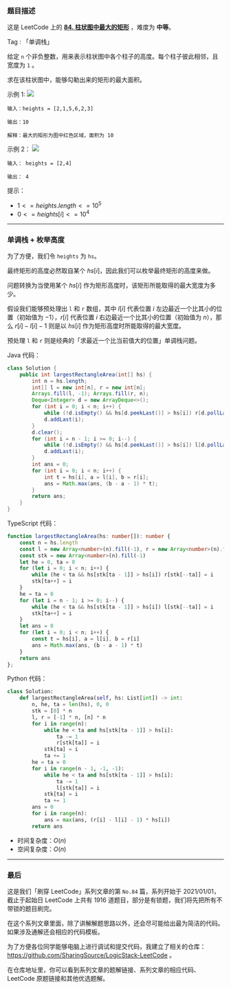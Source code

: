 ### 题目描述

这是 LeetCode 上的 **[84. 柱状图中最大的矩形](https://leetcode.cn/problems/largest-rectangle-in-histogram/solution/by-ac_oier-i470/)** ，难度为 **中等**。

Tag : 「单调栈」



给定 `n` 个非负整数，用来表示柱状图中各个柱子的高度。每个柱子彼此相邻，且宽度为 `1` 。

求在该柱状图中，能够勾勒出来的矩形的最大面积。

示例 1:
![](https://assets.leetcode.com/uploads/2021/01/04/histogram.jpg)
```
输入：heights = [2,1,5,6,2,3]

输出：10

解释：最大的矩形为图中红色区域，面积为 10
```
示例 2：
![](https://assets.leetcode.com/uploads/2021/01/04/histogram-1.jpg)
```
输入： heights = [2,4]

输出： 4
```

提示：
* $1 <= heights.length <=10^5$
* $0 <= heights[i] <= 10^4$

---

### 单调栈 + 枚举高度

为了方便，我们令 `heights` 为 `hs`。

最终矩形的高度必然取自某个 $hs[i]$，因此我们可以枚举最终矩形的高度来做。

问题转换为当使用某个 $hs[i]$ 作为矩形高度时，该矩形所能取得的最大宽度为多少。

假设我们能够预处理出 `l` 和 `r` 数组，其中 $l[i]$ 代表位置 $i$ 左边最近一个比其小的位置（初始值为 $-1$），$r[i]$ 代表位置 $i$ 右边最近一个比其小的位置（初始值为 $n$），那么 $r[i] - l[i] - 1$ 则是以 $hs[i]$ 作为矩形高度时所能取得的最大宽度。

预处理 `l` 和 `r` 则是经典的「求最近一个比当前值大的位置」单调栈问题。

Java 代码：
```Java
class Solution {
    public int largestRectangleArea(int[] hs) {
        int n = hs.length;
        int[] l = new int[n], r = new int[n];
        Arrays.fill(l, -1); Arrays.fill(r, n);
        Deque<Integer> d = new ArrayDeque<>();
        for (int i = 0; i < n; i++) {
            while (!d.isEmpty() && hs[d.peekLast()] > hs[i]) r[d.pollLast()] = i;
            d.addLast(i);
        }
        d.clear();
        for (int i = n - 1; i >= 0; i--) {
            while (!d.isEmpty() && hs[d.peekLast()] > hs[i]) l[d.pollLast()] = i;
            d.addLast(i);
        }
        int ans = 0;
        for (int i = 0; i < n; i++) {
            int t = hs[i], a = l[i], b = r[i];
            ans = Math.max(ans, (b - a - 1) * t);
        }
        return ans;
    }
}
```
TypeScript 代码：
```TypeScript
function largestRectangleArea(hs: number[]): number {
    const n = hs.length
    const l = new Array<number>(n).fill(-1), r = new Array<number>(n).fill(n)
    const stk = new Array<number>(n).fill(-1)
    let he = 0, ta = 0
    for (let i = 0; i < n; i++) {
        while (he < ta && hs[stk[ta - 1]] > hs[i]) r[stk[--ta]] = i
        stk[ta++] = i
    }
    he = ta = 0
    for (let i = n - 1; i >= 0; i--) {
        while (he < ta && hs[stk[ta - 1]] > hs[i]) l[stk[--ta]] = i
        stk[ta++] = i
    }
    let ans = 0
    for (let i = 0; i < n; i++) {
        const t = hs[i], a = l[i], b = r[i]
        ans = Math.max(ans, (b - a - 1) * t)
    }
    return ans
};
```
Python 代码：
```Python
class Solution:
    def largestRectangleArea(self, hs: List[int]) -> int:
        n, he, ta = len(hs), 0, 0
        stk = [0] * n
        l, r = [-1] * n, [n] * n
        for i in range(n):
            while he < ta and hs[stk[ta - 1]] > hs[i]:
                ta -= 1
                r[stk[ta]] = i
            stk[ta] = i
            ta += 1
        he = ta = 0
        for i in range(n - 1, -1, -1):
            while he < ta and hs[stk[ta - 1]] > hs[i]:
                ta -= 1
                l[stk[ta]] = i
            stk[ta] = i
            ta += 1
        ans = 0
        for i in range(n):
            ans = max(ans, (r[i] - l[i] - 1) * hs[i])
        return ans
```
* 时间复杂度：$O(n)$
* 空间复杂度：$O(n)$

---

### 最后

这是我们「刷穿 LeetCode」系列文章的第 `No.84` 篇，系列开始于 2021/01/01，截止于起始日 LeetCode 上共有 1916 道题目，部分是有锁题，我们将先把所有不带锁的题目刷完。

在这个系列文章里面，除了讲解解题思路以外，还会尽可能给出最为简洁的代码。如果涉及通解还会相应的代码模板。

为了方便各位同学能够电脑上进行调试和提交代码，我建立了相关的仓库：https://github.com/SharingSource/LogicStack-LeetCode 。

在仓库地址里，你可以看到系列文章的题解链接、系列文章的相应代码、LeetCode 原题链接和其他优选题解。


